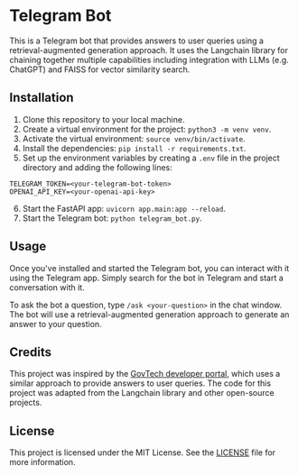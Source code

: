 
# Telegram Bot

This is a Telegram bot that provides answers to user queries using a retrieval-augmented generation approach. It uses the Langchain library for chaining together multiple capabilities including integration with LLMs (e.g. ChatGPT) and FAISS for vector similarity search.

## Installation

1. Clone this repository to your local machine.
2. Create a virtual environment for the project: `python3 -m venv venv`.
3. Activate the virtual environment: `source venv/bin/activate`.
4. Install the dependencies: `pip install -r requirements.txt`.
5. Set up the environment variables by creating a `.env` file in the project directory and adding the following lines:

```
TELEGRAM_TOKEN=<your-telegram-bot-token>
OPENAI_API_KEY=<your-openai-api-key>
```

6. Start the FastAPI app: `uvicorn app.main:app --reload`.
7. Start the Telegram bot: `python telegram_bot.py`.

## Usage

Once you've installed and started the Telegram bot, you can interact with it using the Telegram app. Simply search for the bot in Telegram and start a conversation with it.

To ask the bot a question, type `/ask <your-question>` in the chat window. The bot will use a retrieval-augmented generation approach to generate an answer to your question.

## Credits

This project was inspired by the [GovTech developer portal](https://www.developer.tech.gov.sg/), which uses a similar approach to provide answers to user queries. The code for this project was adapted from the Langchain library and other open-source projects.

## License

This project is licensed under the MIT License. See the [LICENSE](LICENSE) file for more information.